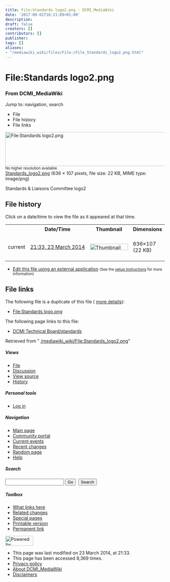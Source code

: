 ```yaml
---
title: File:Standards logo2.png - DCMI_MediaWiki
date: '2017-09-01T16:21:09+01:00'
description: 
draft: false
creators: []
contributors: []
publisher: 
tags: []
aliases:
- "/mediawiki_wiki/files/File:/File_Standards_logo2.png.html"
---
```


<a id="top"></a>
# File:Standards logo2.png

### From DCMI\_MediaWiki

Jump to: navigation, search
<!-- start content -->
- File
- File history
- File links

 [<img alt="File:Standards logo2.png" src="/images/1/11/Standards_logo2.png" width="636" height="107">](/mediawiki_wiki/files/Standards_logo2.png)  
<small>No higher resolution available.</small>  
 [Standards\_logo2.png](/images/1/11/Standards_logo2.png)‎ (636 × 107 pixels, file size: 22 KB, MIME type: image/png)

Standards & Liaisons Committee logo2

<!-- 
NewPP limit report
Preprocessor node count: 1/1000000
Post-expand include size: 0/2097152 bytes
Template argument size: 0/2097152 bytes
Expensive parser function count: 0/100
-->
## File history

Click on a date/time to view the file as it appeared at that time.

<table class="wikitable filehistory">
  <tr>
    <td></td>
    <th>Date/Time</th>
    <th>Thumbnail</th>
    <th>Dimensions</th>
    <th>User</th>
    <th>Comment</th>
  </tr>
  <tr>
    <td>current</td>
    <td class="filehistory-selected" style="white-space: nowrap;"><a href="/mediawiki_wiki/files/Standards_logo2.png">21:33, 23 March 2014</a></td>
    <td><a href="/images/1/11/Standards_logo2.png"><img alt="Thumbnail for version as of 21:33, 23 March 2014" src="/images/1/11/Standards_logo2.png" width="120" height="20"></a></td>
    <td>636×107 <span style="white-space: nowrap;">(22 KB)</span>
    </td>
    <td>
      <a href="/index.php?title=User:StuartSutton&amp;action=edit&amp;redlink=1" class="new mw-userlink" title="User:StuartSutton (page does not exist)">StuartSutton</a> <span style="white-space: nowrap;"> <span class="mw-usertoollinks">(<a href="/index.php?title=User_talk:StuartSutton&amp;action=edit&amp;redlink=1" class="new" title="User talk:StuartSutton (page does not exist)">Talk</a> | <a href="/index.php/Special:Contributions/StuartSutton" title="Special:Contributions/StuartSutton">contribs</a>)</span></span>
    </td>
    <td> <span class="comment">(Standards &amp; Liaisons Committee logo2)</span>
    </td>
  </tr>
</table>

  

- [Edit this file using an external application](/index.php?title=File:Standards_logo2.png&action=edit&externaledit=true&mode=file "File:Standards logo2.png") <small>(See the <a href="http://www.mediawiki.org/wiki/Manual:External_editors" class="external text" rel="nofollow">setup instructions</a> for more information)</small>

## File links

The following file is a duplicate of this file ( [more details](/index.php/Special:FileDuplicateSearch/Standards_logo2.png "Special:FileDuplicateSearch/Standards logo2.png")):

- [File:Standards logo.png](/mediawiki_wiki/files/File:/File:Standards_logo.png.html) 

The following page links to this file:

- [DCMI Technical Board/standards](/index.php/DCMI_Technical_Board/standards "DCMI Technical Board/standards")

Retrieved from " [/mediawiki_wiki/File:Standards\_logo2.png](/mediawiki_wiki/files/File:/File:Standards_logo2.png.html)"

<!-- end content -->

##### Views

- [File](/mediawiki_wiki/files/File:/File:Standards_logo2.png.html)
- [Discussion](/index.php?title=File_talk:Standards_logo2.png&action=edit&redlink=1 "Discussion about the content page [t]")
- [View source](/index.php?title=File:Standards_logo2.png&action=edit "This page is protected.
You can view its source [e]")
- [History](/index.php?title=File:Standards_logo2.png&action=history "Past revisions of this page [h]")

##### Personal tools

- [Log in](/index.php?title=Special:UserLogin&returnto=File:Standards_logo2.png "You are encouraged to log in; however, it is not mandatory [o]")

<script type="text/javascript"> if (window.isMSIE55) fixalpha(); </script>

##### Navigation

- [Main page](/index.php/Main_Page "Visit the main page [z]")
- [Community portal](/index.php/DCMI_MediaWiki:Community_portal "About the project, what you can do, where to find things")
- [Current events](/index.php/DCMI_MediaWiki:Current_events "Find background information on current events")
- [Recent changes](/index.php/Special:RecentChanges "The list of recent changes in the wiki [r]")
- [Random page](/index.php/Special:Random "Load a random page [x]")
- [Help](/index.php/Help:Contents "The place to find out")

##### <label for="searchInput">Search</label>

<form action="/index.php" id="searchform">
				<input type="hidden" name="title" value="Special:Search">
				<input id="searchInput" title="Search DCMI_MediaWiki" accesskey="f" type="search" name="search">
				<input type="submit" name="go" class="searchButton" id="searchGoButton" value="Go" title="Go to a page with this exact name if exists"> 
				<input type="submit" name="fulltext" class="searchButton" id="mw-searchButton" value="Search" title="Search the pages for this text">
			</form>

##### Toolbox

- [What links here](/index.php/Special:WhatLinksHere/File:Standards_logo2.png "List of all wiki pages that link here [j]")
- [Related changes](/index.php/Special:RecentChangesLinked/File:Standards_logo2.png "Recent changes in pages linked from this page [k]")
- [Special pages](/index.php/Special:SpecialPages "List of all special pages [q]")
- [Printable version](/index.php?title=File:Standards_logo2.png&printable=yes "Printable version of this page [p]")
- [Permanent link](/index.php?title=File:Standards_logo2.png&oldid=7234 "Permanent link to this revision of the page")

<!-- end of the left (by default at least) column -->

 [<img src="/skins/common/images/poweredby_mediawiki_88x31.png" height="31" width="88" alt="Powered by MediaWiki">](http://www.mediawiki.org/)

- This page was last modified on 23 March 2014, at 21:33.
- This page has been accessed 8,369 times.
- [Privacy policy](/index.php/DCMI_MediaWiki:Privacy_policy "DCMI MediaWiki:Privacy policy")
- [About DCMI\_MediaWiki](/index.php/DCMI_MediaWiki:About "DCMI MediaWiki:About")
- [Disclaimers](/index.php/DCMI_MediaWiki:General_disclaimer "DCMI MediaWiki:General disclaimer")

<script>if (window.runOnloadHook) runOnloadHook();</script><!-- Served in 0.466 secs. -->
